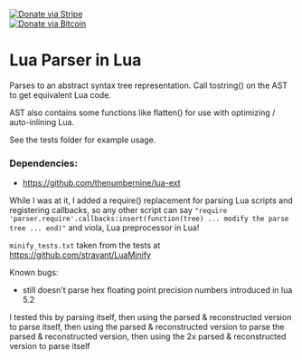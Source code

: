 [![Donate via Stripe](https://img.shields.io/badge/Donate-Stripe-green.svg)](https://buy.stripe.com/00gbJZ0OdcNs9zi288)<br>
[![Donate via Bitcoin](https://img.shields.io/badge/Donate-Bitcoin-green.svg)](bitcoin:37fsp7qQKU8XoHZGRQvVzQVP8FrEJ73cSJ)<br>

# Lua Parser in Lua

Parses to an abstract syntax tree representation.
Call tostring() on the AST to get equivalent Lua code.

AST also contains some functions like flatten() for use with optimizing / auto-inlining Lua.

See the tests folder for example usage.

### Dependencies:

- https://github.com/thenumbernine/lua-ext

While I was at it, I added a require() replacement for parsing Lua scripts and registering callbacks,
so any other script can say `"require 'parser.require'.callbacks:insert(function(tree) ... modify the parse tree ... end)"`
and viola, Lua preprocessor in Lua!

`minify_tests.txt` taken from the tests at https://github.com/stravant/LuaMinify

Known bugs: 
- still doesn't parse hex floating point precision numbers introduced in lua 5.2

I tested this by parsing itself,
then using the parsed & reconstructed version to parse itself,
then using the parsed & reconstructed version to parse the parsed & reconstructed version,
then using the 2x parsed & reconstructed version to parse itself

